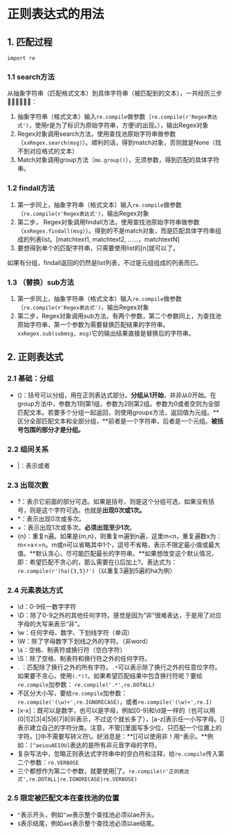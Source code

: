 # 正则表达式的用法  

## 1. 匹配过程  

`import re`  

### 1.1 search方法  

从抽象字符串（匹配格式文本）到具体字符串（被匹配到的文本），一共经历三步🚶‍♀️🚶‍♀️🚶‍♀️：  
1. 抽象字符串（格式文本）输入`re.compile`做参数（`re.compile(r'Regex表达式')`，使用r是为了标识为原始字符串，方便\的出现。），输出Regex对象    
2. Regex对象调用search方法，使用查找池原始字符串做参数（`xxRegex.search(msg)`）。顺利的话，得到match对象，否则就是None（找不到对应格式的文本）  
3. Match对象调用group方法（`mo.group()`），无须参数，得到匹配的具体字符串。  

### 1.2 findall方法  

1. 第一步同上，抽象字符串（格式文本）输入`re.compile`做参数（`re.compile(r'Regex表达式')`，输出Regex对象   
2. 第二步， Regex对象调用findall方法，使用查找池原始字符串做参数（`xxRegex.findall(msg)`）。得到的不是match对象，而是匹配具体字符串组成的列表list。[matchtext1, matchtext2, ……，matchtextN]  
3. 要想得到单个的匹配字符串，只需要使用list的[n]就可以了。  

如果有分组，findall返回的仍然是list列表，不过是元组组成的列表而已。 

### 1.3 （替换）sub方法  

1. 第一步同上，抽象字符串（格式文本）输入`re.compile`做参数（`re.compile(r'Regex表达式')`，输出Regex对象   
2. 第二步，Regex对象调用sub方法，有两个参数，第二个参数同上，为查找池原始字符串，第一个参数为需要替换匹配结果的字符串。`xxRegex.sub(submsg, msg)`它的输出结果直接是替换后的字符串。

## 2. 正则表达式  

### 2.1 基础：分组

- ()：括号可以分组，用在正则表达式部分。**分组从1开始**，并非从0开始。在group方法中，参数为1则第1组，参数为2则第2组。参数为0或者空则为全部匹配文本。若要多个分组一起返回，则使用groups方法，返回值为元组。**区分全部匹配文本和全部分组，**前者是一个字符串，后者是一个元组。**被括号包围的部分才是分组。**  

### 2.2 组间关系  

- |：表示或者  
  
### 2.3 出现次数  

- ?：表示它前面的部分可选。如果是括号，则是这个分组可选，如果没有括号，则是这个字符可选。也就是**出现0次或1次。**  
- *：表示出现0次或多次。  
- +：表示出现1次或多次。**必须出现至少1次**。  
- {n}：重复n遍。如果是{m,n}，则重复m遍到n遍，这里m<n，重复遍数x为：m<=x<=n。m或n可以省略其中1个，逗号不省略，表示不限定最小值或最大值。**默认贪心，尽可能匹配最长的字符串。**如果想改变这个默认情况，即：希望匹配不贪心的，那么需要在{}后加上?。表达式为：`re.compile(r'(ha){3,5}?')`（以重复3遍到5遍的ha为例）

### 2.4 元素表达方式  

- \d：0-9任一数字字符  
- \D：除了0-9之外的其他任何字符。感觉是因为“非”很难表达，于是用了对应字母的大写来表示“非”。  
- \w：任何字母、数字、下划线字符（单词）  
- \W：除了字母数字下划线之外的字符。（非word）  
- \s：空格、制表符或换行符（空白字符）  
- \S：除了空格、制表符和换行符之外的任何字符。  
- . ：匹配除了换行之外的所有字符。`.*`可以表示除了换行之外的任意位字符。如果要不贪心，使用`(.*)?`。如果希望匹配结果中包含换行符呢？要给`re.compile`加参数：  `re.compile('.*',re.DOTALL)`  
- 不区分大小写，要给`re.compile`加参数：`re.compile('(\w)+',re.IGNORECASE)`，或者`re.compile('(\w)+',re.I)`   
- [x-x]：既可以是数字，也可以是字母，例如[0-9]和\d是一样的（也可以用(0|1|2|3|4|5|6|7|8|9)表示，不过这个就长多了），[a-z]表示任一小写字母。[]表示建立自己的字符分类。注意，不管[]里面写多少位，只匹配一个位置上的字符。[]中不需要写转义符\。好消息是：**[]可以使用非！用`^`表示。**例如：`[^aeiouAEIOU]`表达的是所有非元音字母的字符。   
- 复杂写法中，忽略正则表达式字符串中的空白符和注释，给`re.compile`传入第二个参数：`re.VERBOSE`  
- 三个都想作为第二个参数，就要使用|了。`re.compile(r'正则表达式',re.DOTALL|re.IGNORECASE|re.VERBOSE)`

### 2.5 限定被匹配文本在查找池的位置  

- `^`表示开头，例如`^ae`表示整个查找池必须以ae开头。   
- `$`表示结尾，例如`ae$`表示整个查找池必须以ae结尾。  

